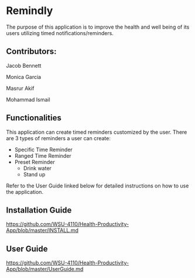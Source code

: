 # Remindly
The purpose of this application is to improve the health and well being of its users utilizing timed notifications/reminders.

## Contributors:
Jacob Bennett

Monica Garcia

Masrur Akif

Mohammad Ismail

## Functionalities
This application can create timed reminders customized by the user.
There are 3 types of reminders a user can create:
  - Specific Time Reminder
  - Ranged Time Reminder
  - Preset Reminder
    - Drink water
    - Stand up

Refer to the User Guide linked below for detailed instructions on how to use the application.

## Installation Guide
https://github.com/WSU-4110/Health-Productivity-App/blob/master/INSTALL.md

## User Guide
https://github.com/WSU-4110/Health-Productivity-App/blob/master/UserGuide.md
